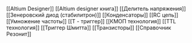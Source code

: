 [[Altium Designer]]
[[Altium designer книга]]
[[Делитель напряжения]]
[[Зенеровский диод (стабилитрон)]]
[[Конденсаторы]]
[[RC цепь]]
[[Умножение частоты]]
[[T - триггер]]
[[КМОП технология]]
[[TTL технология]]
[[Триггер Шмитта]]
[[Транзисторы]]
[[Справочник Резонит]]